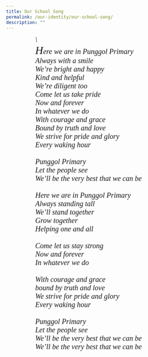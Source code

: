 ```yaml
---
title: Our School Song
permalink: /our-identity/our-school-song/
description: ""
---
```

<pre><div style="font-family:Times; font-size:20px; font-style:italic; font-style:bold; margin: 0px 0px 0px 80px">\
<span style="font-family:Times; font-style:bold;  font-size:30px">H</span>ere we are in Punggol Primary   
Always with a smile  
We’re bright and happy  
Kind and helpful  
We’re diligent too   
Come let us take pride   
Now and forever   
In whatever we do   
With courage and grace   
Bound by truth and love   
We strive for pride and glory   
Every waking hour

Punggol Primary   
Let the people see   
We’ll be the very best that we can be   

Here we are in Punggol Primary   
Always standing tall   
We’ll stand together   
Grow together   
Helping one and all   

Come let us stay strong   
Now and forever   
In whatever we do   

With courage and grace   
bound by truth and love   
We strive for pride and glory   
Every waking hour   

Punggol Primary    
Let the people see   
We’ll be the very best that we can be   
We’ll be the very best that we can be
</div>
</pre>